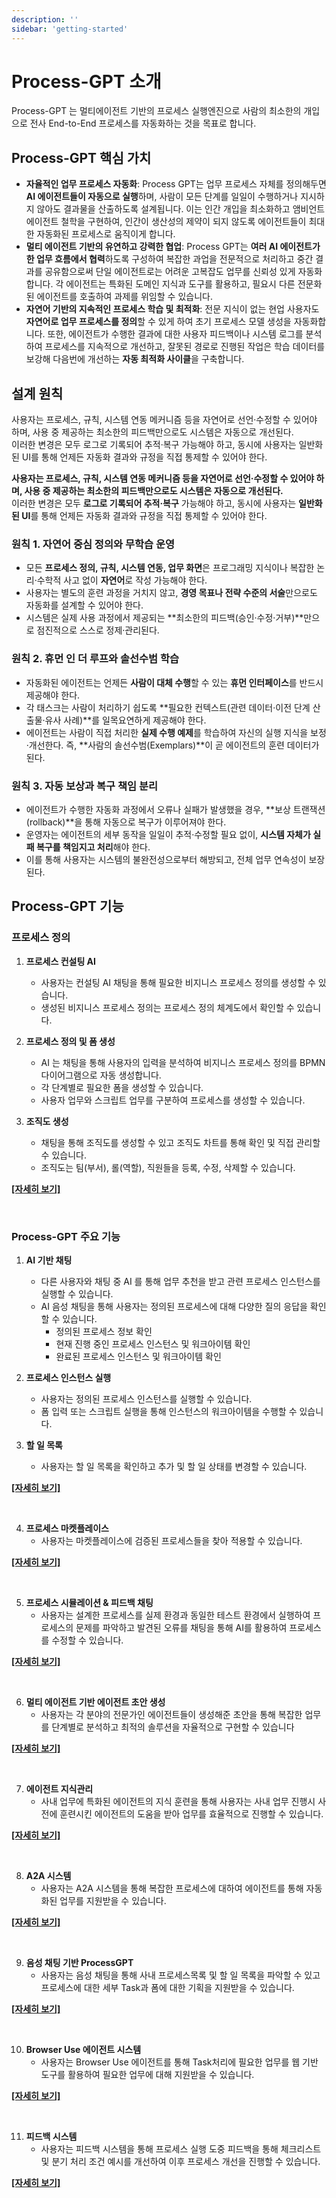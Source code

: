 ```yaml
---
description: ''
sidebar: 'getting-started'
---
```

# Process-GPT 소개

Process-GPT 는 멀티에이전트 기반의 프로세스 실행엔진으로 사람의 최소한의 개입으로 전사 End-to-End 프로세스를 자동화하는 것을 목표로 합니다.

## Process-GPT 핵심 가치

*   **자율적인 업무 프로세스 자동화**: Process GPT는 업무 프로세스 자체를 정의해두면 **AI 에이전트들이 자동으로 실행**하며, 사람이 모든 단계를 일일이 수행하거나 지시하지 않아도 결과물을 산출하도록 설계됩니다. 이는 인간 개입을 최소화하고 앰비언트 에이전트 철학을 구현하여, 인간이 생산성의 제약이 되지 않도록 에이전트들이 최대한 자동화된 프로세스로 움직이게 합니다.
*   **멀티 에이전트 기반의 유연하고 강력한 협업**: Process GPT는 **여러 AI 에이전트가 한 업무 흐름에서 협력**하도록 구성하여 복잡한 과업을 전문적으로 처리하고 중간 결과를 공유함으로써 단일 에이전트로는 어려운 고복잡도 업무를 신뢰성 있게 자동화합니다. 각 에이전트는 특화된 도메인 지식과 도구를 활용하고, 필요시 다른 전문화된 에이전트를 호출하여 과제를 위임할 수 있습니다.
*   **자연어 기반의 지속적인 프로세스 학습 및 최적화**: 전문 지식이 없는 현업 사용자도 **자연어로 업무 프로세스를 정의**할 수 있게 하여 초기 프로세스 모델 생성을 자동화합니다. 또한, 에이전트가 수행한 결과에 대한 사용자 피드백이나 시스템 로그를 분석하여 프로세스를 지속적으로 개선하고, 잘못된 경로로 진행된 작업은 학습 데이터를 보강해 다음번에 개선하는 **자동 최적화 사이클**을 구축합니다.

## 설계 원칙
사용자는 프로세스, 규칙, 시스템 연동 메커니즘 등을 자연어로 선언·수정할 수 있어야 하며, 사용 중 제공하는 최소한의 피드백만으로도 시스템은 자동으로 개선된다.  
이러한 변경은 모두 로그로 기록되어 추적·복구 가능해야 하고, 동시에 사용자는 일반화된 UI를 통해 언제든 자동화 결과와 규정을 직접 통제할 수 있어야 한다.  

**사용자는 프로세스, 규칙, 시스템 연동 메커니즘 등을 자연어로 선언·수정할 수 있어야 하며, 사용 중 제공하는 최소한의 피드백만으로도 시스템은 자동으로 개선된다.**  
이러한 변경은 모두 **로그로 기록되어 추적·복구** 가능해야 하고, 동시에 사용자는 **일반화된 UI**를 통해 언제든 자동화 결과와 규정을 직접 통제할 수 있어야 한다.  

### 원칙 1. 자연어 중심 정의와 무학습 운영
- 모든 **프로세스 정의, 규칙, 시스템 연동, 업무 화면**은 프로그래밍 지식이나 복잡한 논리·수학적 사고 없이 **자연어**로 작성 가능해야 한다.  
- 사용자는 별도의 훈련 과정을 거치지 않고, **경영 목표나 전략 수준의 서술**만으로도 자동화를 설계할 수 있어야 한다.  
- 시스템은 실제 사용 과정에서 제공되는 **최소한의 피드백(승인·수정·거부)**만으로 점진적으로 스스로 정제·관리된다.  

### 원칙 2. 휴먼 인 더 루프와 솔선수범 학습
- 자동화된 에이전트는 언제든 **사람이 대체 수행**할 수 있는 **휴먼 인터페이스**를 반드시 제공해야 한다.  
- 각 태스크는 사람이 처리하기 쉽도록 **필요한 컨텍스트(관련 데이터·이전 단계 산출물·유사 사례)**를 일목요연하게 제공해야 한다.  
- 에이전트는 사람이 직접 처리한 **실제 수행 예제**를 학습하여 자신의 실행 지식을 보정·개선한다. 즉, **사람의 솔선수범(Exemplars)**이 곧 에이전트의 훈련 데이터가 된다.  

### 원칙 3. 자동 보상과 복구 책임 분리
- 에이전트가 수행한 자동화 과정에서 오류나 실패가 발생했을 경우, **보상 트랜잭션(rollback)**을 통해 자동으로 복구가 이루어져야 한다.  
- 운영자는 에이전트의 세부 동작을 일일이 추적·수정할 필요 없이, **시스템 자체가 실패 복구를 책임지고 처리**해야 한다.  
- 이를 통해 사용자는 시스템의 불완전성으로부터 해방되고, 전체 업무 연속성이 보장된다.  

## Process-GPT 기능

### 프로세스 정의

1. **프로세스 컨설팅 AI**

    - 사용자는 컨설팅 AI 채팅을 통해 필요한 비지니스 프로세스 정의를 생성할 수 있습니다.
    - 생성된 비지니스 프로세스 정의는 프로세스 정의 체계도에서 확인할 수 있습니다.

2. **프로세스 정의 및 폼 생성**

    - AI 는 채팅을 통해 사용자의 입력을 분석하여 비지니스 프로세스 정의를 BPMN 다이어그램으로 자동 생성합니다.  
    - 각 단계별로 필요한 폼을 생성할 수 있습니다.
    - 사용자 업무와 스크립트 업무를 구분하여 프로세스를 생성할 수 있습니다.

3. **조직도 생성**

    - 채팅을 통해 조직도를 생성할 수 있고 조직도 차트를 통해 확인 및 직접 관리할 수 있습니다.
    - 조직도는 팀(부서), 롤(역할), 직원들을 등록, 수정, 삭제할 수 있습니다.

[**[자세히 보기]**](admin-guide)

<br>

### Process-GPT 주요 기능

1. **AI 기반 채팅**
    - 다른 사용자와 채팅 중 AI 를 통해 업무 추천을 받고 관련 프로세스 인스턴스를 실행할 수 있습니다.
    - AI 음성 채팅을 통해 사용자는 정의된 프로세스에 대해 다양한 질의 응답을 확인할 수 있습니다.
        - 정의된 프로세스 정보 확인
        - 현재 진행 중인 프로세스 인스턴스 및 워크아이템 확인
        - 완료된 프로세스 인스턴스 및 워크아이템 확인

2. **프로세스 인스턴스 실행**
    - 사용자는 정의된 프로세스 인스턴스를 실행할 수 있습니다.
    - 폼 입력 또는 스크립트 실행을 통해 인스턴스의 워크아이템을 수행할 수 있습니다.

3. **할 일 목록**
    - 사용자는 할 일 목록을 확인하고 추가 및 할 일 상태를 변경할 수 있습니다.

[**[자세히 보기]**](user-guide)

<br>

4. **프로세스 마켓플레이스**
    - 사용자는 마켓플레이스에 검증된 프로세스들을 찾아 적용할 수 있습니다. 
    
[**[자세히 보기]**](process-marketplace)

<br>

5. **프로세스 시뮬레이션 & 피드백 채팅**
    - 사용자는 설계한 프로세스를 실제 환경과 동일한 테스트 환경에서 실행하여 프로세스의 문제를 파악하고 발견된 오류를 채팅을 통해 AI를 활용하여 프로세스를 수정할 수 있습니다.

[**[자세히 보기]**](simulation)

<br>

6. **멀티 에이전트 기반 에이전트 초안 생성**
    - 사용자는 각 분야의 전문가인 에이전트들이 생성해준 초안을 통해 복잡한 업무를 단계별로 분석하고 최적의 솔루션을 자율적으로 구현할 수 있습니다

[**[자세히 보기]**](multi-agent)

<br>

7. **에이전트 지식관리**
    - 사내 업무에 특화된 에이전트의 지식 훈련을 통해 사용자는 사내 업무 진행시 사전에 훈련시킨 에이전트의 도움을 받아 업무를 효율적으로 진행할 수 있습니다.

[**[자세히 보기]**](agent-knowledge)

<br>

8. **A2A 시스템**
    - 사용자는 A2A 시스템을 통해 복잡한 프로세스에 대하여 에이전트를 통해 자동화된 업무를 지원받을 수 있습니다.

[**[자세히 보기]**](a2a-system)

<br>

9. **음성 채팅 기반 ProcessGPT**
    - 사용자는 음성 채팅을 통해 사내 프로세스목록 및 할 일 목록을 파악할 수 있고 프로세스에 대한 세부 Task과 폼에 대한 기획을 지원받을 수 있습니다.

[**[자세히 보기]**](voice-chat)

<br>

10. **Browser Use 에이전트 시스템**
    - 사용자는 Browser Use 에이전트를 통해 Task처리에 필요한 업무를 웹 기반 도구를 활용하여 필요한 업무에 대해 지원받을 수 있습니다.

[**[자세히 보기]**](browser-use)

<br>

11. **피드백 시스템**
    - 사용자는 피드백 시스템을 통해 프로세스 실행 도중 피드백을 통해 체크리스트 및 분기 처리 조건 예시를 개선하여 이후 프로세스 개선을 진행할 수 있습니다.

[**[자세히 보기]**](feedback-system)
